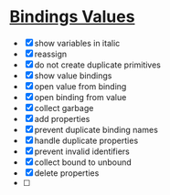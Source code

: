 # [Bindings Values](https://github.com/UniBreakfast/binding-values)

- [x] show variables in italic
- [x] reassign
- [x] do not create duplicate primitives
- [x] show value bindings
- [x] open value from binding
- [x] open binding from value
- [x] collect garbage
- [x] add properties
- [x] prevent duplicate binding names
- [x] handle duplicate properties
- [x] prevent invalid identifiers
- [x] collect bound to unbound
- [x] delete properties
- [ ] 
